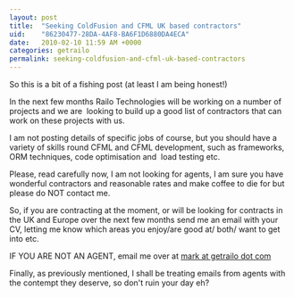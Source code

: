 ```yaml
---
layout: post
title:  "Seeking ColdFusion and CFML UK based contractors"
uid:	"86230477-28DA-4AF8-BA6F1D6880DA4ECA"
date:   2010-02-10 11:59 AM +0000
categories: getrailo
permalink: seeking-coldfusion-and-cfml-uk-based-contractors
---
```

<p>So this is a bit of a fishing post (at least I am being honest!)</p>
<p>In the next few months Railo Technologies will be working on a number of projects and we are  looking to build up a good list of contractors that can work on these projects with us. </p>
<p>I am not posting details of specific jobs of course, but you should have a variety of skills round CFML and CFML development, such as frameworks, ORM techniques, code optimisation and  load testing etc. </p>
<p>Please, read carefully now, I am not looking for agents, I am sure you have wonderful contractors and reasonable rates and make coffee to die for but please do NOT contact me.</p>
<p>So, if you are contracting at the moment, or will be looking for contracts in the UK and Europe over the next few months send me an email with your CV, letting me know which areas you enjoy/are good at/ both/ want to get into etc. </p>
<p>IF YOU ARE NOT AN AGENT, email me over at <a href="mailto:mark@getrailo.com?subject=[RailoCV] I am not an agent">mark at getrailo dot com</a></p>
<p>Finally, as previously mentioned, I shall be treating emails from agents with the contempt they deserve, so don't ruin your day eh?</p>